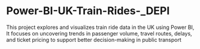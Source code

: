 # Power-BI-UK-Train-Rides-_DEPI
 This project explores and visualizes train ride data in the UK using Power BI, It focuses on uncovering trends in passenger volume, travel routes, delays, and ticket pricing to support better decision-making in public transport
